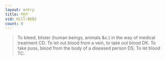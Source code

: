 ```yaml
---
layout: entry
title: གཏར་
vid: Hill:0682
count: 0
---
```

> To bleed, blister (human beings, animals &c\.) in the way of medical treatment CD\. To let out blood from a vein, to take out blood DK\. To take puss, blood from the body of a diseased person DS\. To let blood TC\.


